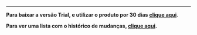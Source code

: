

***

**Para baixar a versão Trial, e utilizar o produto por 30 dias [clique aqui](https://tecnospeed-trial.s3.sa-east-1.amazonaws.com/setup_sped_fiscal_tecnoaccount_3.1.10.1115.exe "Baixar o Componente SPED Trial")**.

**Para ver uma lista com o histórico de mudanças, [clique aqui](https://github.com/tecnospeed/Componente_Sped/blob/master/CHANGELOG.md "Changelog").**
